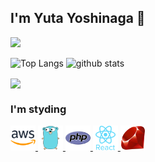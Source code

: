 ## I'm Yuta Yoshinaga 👋
[![](https://komarev.com/ghpvc/?username=Yu-326-ta&color=blue)](Yu-326-ta)

<p align="left"> 
  <img alt="Top Langs" height="150px" src="https://github-readme-stats.vercel.app/api/top-langs/?username=Yu-326-ta&layout=compact&show_icons=true&theme=flag-india" />
  <img alt="github stats" height="150px" src="https://github-readme-stats.vercel.app/api?username=Yu-326-ta&theme=flag-india&show_icons=ture" />
</p>

<a href="https://github.com/ryo-ma/github-profile-trophy">
  <img align="center" src="https://github-profile-trophy.vercel.app/?username=Yu-326-ta&title=MultiLanguage,Commit,PullRequest,Repositories,Issues" height="151px" />
</a>

### I'm styding 

<p align="left"> <a href="https://aws.amazon.com" target="_blank" rel="noreferrer"> <img src="https://raw.githubusercontent.com/devicons/devicon/master/icons/amazonwebservices/amazonwebservices-original-wordmark.svg" alt="aws" width="40" height="40"/> </a> <a href="https://golang.org" target="_blank" rel="noreferrer"> <img src="https://raw.githubusercontent.com/devicons/devicon/master/icons/go/go-original.svg" alt="go" width="40" height="40"/> </a> <a href="https://www.php.net" target="_blank" rel="noreferrer"> <img src="https://raw.githubusercontent.com/devicons/devicon/master/icons/php/php-original.svg" alt="php" width="40" height="40"/> </a> <a href="https://reactjs.org/" target="_blank" rel="noreferrer"> <img src="https://raw.githubusercontent.com/devicons/devicon/master/icons/react/react-original-wordmark.svg" alt="react" width="40" height="40"/> </a> <a href="https://www.ruby-lang.org/en/" target="_blank" rel="noreferrer"> <img src="https://raw.githubusercontent.com/devicons/devicon/master/icons/ruby/ruby-original.svg" alt="ruby" width="40" height="40"/> </a> </p>
